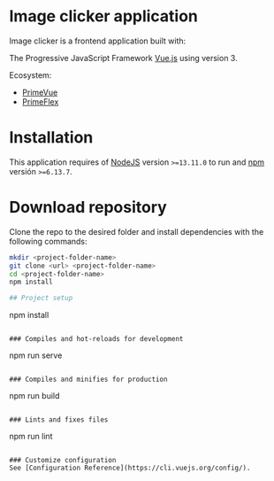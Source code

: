 # Image clicker application

 Image clicker is a frontend application built with:

The Progressive JavaScript Framework [Vue.js](https://vuejs.org/) using version 3.

Ecosystem:

- [PrimeVue](https://primevue.org/)
- [PrimeFlex](https://primeflex.org/)

# Installation

This application requires of <a href="https://nodejs.org/" target="_blank">NodeJS</a> version `>=13.11.0` to run and <a href="https://www.npmjs.com/get-npm" target="_blank">npm</a> versión `>=6.13.7`.

# Download repository

Clone the repo to the desired folder and install dependencies with the following commands:

```sh
mkdir <project-folder-name>
git clone <url> <project-folder-name>
cd <project-folder-name>
npm install

## Project setup
```
npm install
```

### Compiles and hot-reloads for development
```
npm run serve
```

### Compiles and minifies for production
```
npm run build
```

### Lints and fixes files
```
npm run lint
```

### Customize configuration
See [Configuration Reference](https://cli.vuejs.org/config/).
